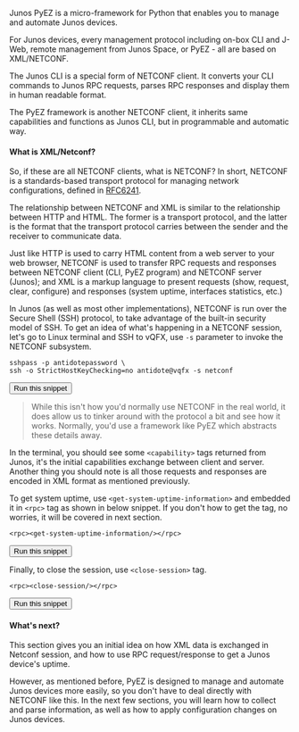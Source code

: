 Junos PyEZ is a micro-framework for Python that enables you to manage and automate Junos devices.

For Junos devices, every management protocol including on-box CLI and J-Web, remote management from Junos Space, or PyEZ - all are based on XML/NETCONF.

The Junos CLI is a special form of NETCONF client. It converts your CLI commands to Junos RPC requests, parses RPC responses and display them in human readable format.

The PyEZ framework is another NETCONF client, it inherits same capabilities and functions as Junos CLI, but in programmable and automatic way.

#### What is XML/Netconf?

So, if these are all NETCONF clients, what is NETCONF? In short, NETCONF is a standards-based transport protocol for managing network configurations, defined in [RFC6241](https://tools.ietf.org/html/rfc6241).

The relationship between NETCONF and XML is similar to the relationship between HTTP and HTML. The former is a transport protocol, and the latter is the format that the transport protocol carries between the sender and the receiver to communicate data.

Just like HTTP is used to carry HTML content from a web server to your web browser, NETCONF is used to transfer RPC requests and responses between NETCONF client (CLI, PyEZ program) and NETCONF server (Junos); and XML is a markup language to present requests (show, request, clear, configure) and responses (system uptime, interfaces statistics, etc.)

In Junos (as well as most other implementations), NETCONF is run over the Secure Shell (SSH) protocol, to take advantage of the built-in security model of SSH. To get an idea of what's happening in a NETCONF session, let's go to Linux terminal and SSH to vQFX, use `-s` parameter to invoke the NETCONF subsystem. 

```
sshpass -p antidotepassword \
ssh -o StrictHostKeyChecking=no antidote@vqfx -s netconf
```
<button type="button" class="btn btn-primary btn-sm" onclick="runSnippetInTab('linux', this)">Run this snippet</button>

> While this isn't how you'd normally use NETCONF in the real world, it does allow us to tinker around with the protocol a bit and see how it works. Normally, you'd use a framework like PyEZ which abstracts these details away.

In the terminal, you should see some `<capability>` tags returned from Junos, it's the initial capabilities exchange between client and server. Another thing you should note is all those requests and responses are encoded in XML format as mentioned previously.

To get system uptime, use `<get-system-uptime-information>` and embedded it in `<rpc>` tag as shown in below snippet. If you don't how to get the tag, no worries, it will be covered in next section.

```
<rpc><get-system-uptime-information/></rpc>
```
<button type="button" class="btn btn-primary btn-sm" onclick="runSnippetInTab('linux', this)">Run this snippet</button>

Finally, to close the session, use `<close-session>` tag.

```
<rpc><close-session/></rpc>
```
<button type="button" class="btn btn-primary btn-sm" onclick="runSnippetInTab('linux', this)">Run this snippet</button>

#### What's next?

This section gives you an initial idea on how XML data is exchanged in Netconf session, and how to use RPC request/response to get a Junos device's uptime.

However, as mentioned before, PyEZ is designed to manage and automate Junos devices more easily, so you don't have to deal directly with NETCONF like this. In the next few sections, you will learn how to collect and parse information, as well as how to apply configuration changes on Junos devices.
